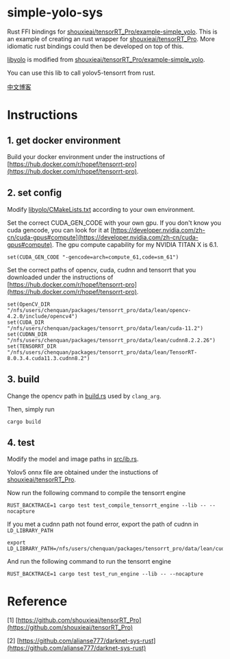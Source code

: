 # simple-yolo-sys

Rust FFI bindings for [shouxieai/tensorRT_Pro/example-simple_yolo](https://github.com/shouxieai/tensorRT_Pro/tree/main/example-simple_yolo). This is an example of creating an rust wrapper for [shouxieai/tensorRT_Pro](https://github.com/shouxieai/tensorRT_Pro/tree/main/). More idiomatic rust bindings could then be developed on top of this.

[libyolo](./libyolo/) is modified from [shouxieai/tensorRT_Pro/example-simple_yolo](https://github.com/shouxieai/tensorRT_Pro/tree/main/example-simple_yolo).

You can use this lib to call yolov5-tensorrt from rust.

[中文博客](https://blog.csdn.net/zjuPeco/article/details/125221145)

# Instructions

## 1. get docker environment

Build your docker environment under the instructions of [https://hub.docker.com/r/hopef/tensorrt-pro](https://hub.docker.com/r/hopef/tensorrt-pro).

## 2. set config

Modify [libyolo/CMakeLists.txt](./libyolo/CMakeLists.txt) according to your own environment.

Set the correct CUDA_GEN_CODE with your own gpu. If you don't know you cuda gencode, you can look for it at [https://developer.nvidia.com/zh-cn/cuda-gpus#compute](https://developer.nvidia.com/zh-cn/cuda-gpus#compute). The gpu compute capability for my NVIDIA TITAN X is 6.1.
```
set(CUDA_GEN_CODE "-gencode=arch=compute_61,code=sm_61")
```

Set the correct paths of opencv, cuda, cudnn and tensorrt that you downloaded under the instructions of [https://hub.docker.com/r/hopef/tensorrt-pro](https://hub.docker.com/r/hopef/tensorrt-pro).
```
set(OpenCV_DIR   "/nfs/users/chenquan/packages/tensorrt_pro/data/lean/opencv-4.2.0/include/opencv4")
set(CUDA_DIR     "/nfs/users/chenquan/packages/tensorrt_pro/data/lean/cuda-11.2")
set(CUDNN_DIR    "/nfs/users/chenquan/packages/tensorrt_pro/data/lean/cudnn8.2.2.26")
set(TENSORRT_DIR "/nfs/users/chenquan/packages/tensorrt_pro/data/lean/TensorRT-8.0.3.4.cuda11.3.cudnn8.2")
```

## 3. build

Change the opencv path in [build.rs](./build.rs) used by `clang_arg`.

Then, simply run

```
cargo build
```

## 4. test

Modify the model and image paths in [src/ib.rs](./src/lib.rs).

Yolov5 onnx file are obtained under the instuctions of [shouxieai/tensorRT_Pro](https://github.com/shouxieai/tensorRT_Pro/tree/main/).

Now run the following command to compile the tensorrt engine

```
RUST_BACKTRACE=1 cargo test test_compile_tensorrt_engine --lib -- --nocapture
```

If you met a cudnn path not found error, export the path of cudnn in `LD_LIBRARY_PATH`

```
export LD_LIBRARY_PATH=/nfs/users/chenquan/packages/tensorrt_pro/data/lean/cudnn8.2.2.26/lib:$LD_LIBRARY_PATH
```

And run the following command to run the tensorrt engine

```
RUST_BACKTRACE=1 cargo test test_run_engine --lib -- --nocapture
```

# Reference

[1] [https://github.com/shouxieai/tensorRT_Pro](https://github.com/shouxieai/tensorRT_Pro)

[2] [https://github.com/alianse777/darknet-sys-rust](https://github.com/alianse777/darknet-sys-rust)
